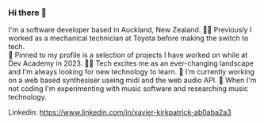 ### Hi there 👋

I'm a software developer based in Auckland, New Zealand. 
👨‍🔧 Previously I worked as a mechanical technician at Toyota before making the switch to tech.  
📌 Pinned to my profile is a selection of projects I have worked on while at Dev Academy in 2023. 
👨‍💻 Tech excites me as an ever-changing landscape and I'm always looking for new technology to learn.
🔭 I’m currently working on a web based synthesiser useing midi and the web audio API. 
🧬 When I'm not coding I'm experimenting with music software and researching music technology. 

Linkedin: https://www.linkedin.com/in/xavier-kirkpatrick-ab0aba2a3
<!--
**xavier-kirkpatrick/xavier-kirkpatrick** is a ✨ _special_ ✨ repository because its `README.md` (this file) appears on your GitHub profile.

Here are some ideas to get you started:

- 🔭 I’m currently working on ...
- 🌱 I’m currently learning ...
- 👯 I’m looking to collaborate on ...
- 🤔 I’m looking for help with ...
- 💬 Ask me about ...
- 📫 How to reach me: ...
- 😄 Pronouns: ...
- ⚡ Fun fact: ...
-->
